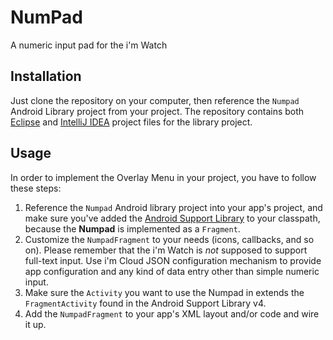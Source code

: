 NumPad
======

A numeric input pad for the i'm Watch

## Installation

Just clone the repository on your computer, then reference the `Numpad` Android Library project from your project. The repository contains both [Eclipse][1] and [IntelliJ IDEA][2] project files for the library project.

## Usage

In order to implement the Overlay Menu in your project, you have to follow these steps:

  1. Reference the `Numpad` Android library project into your app's project, and make sure you've added the [Android Support Library][3] to your classpath, because the **Numpad** is implemented as a `Fragment`.
  2. Customize the `NumpadFragment` to your needs (icons, callbacks, and so on). Please remember that the i'm Watch is *not* supposed to support full-text input. Use i'm Cloud JSON configuration mechanism to provide app configuration and any kind of data entry other than simple numeric input.
  3. Make sure the `Activity` you want to use the Numpad in extends the `FragmentActivity` found in the Android Support Library v4.
  4. Add the `NumpadFragment` to your app's XML layout and/or code and wire it up.

   [1]: http://www.eclipse.org/
   [2]: http://www.jetbrains.com/idea/
   [3]: http://developer.android.com/tools/extras/support-library.html
